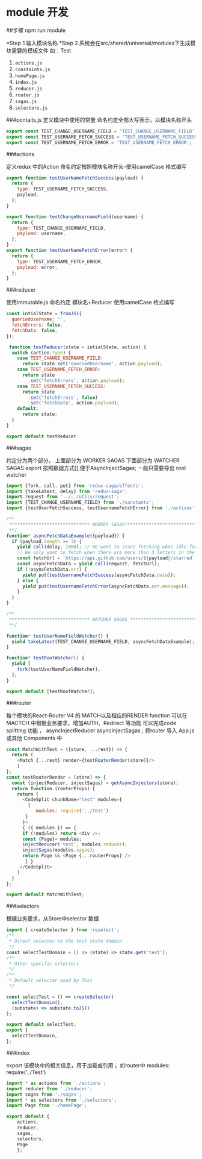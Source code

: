 # module 开发

##步骤
npm run module

*Step 1.输入模块名称
*Step 2.系统会在src/shared/universal/modules下生成模块需要的模板文件
   如：Test
1. `actions.js`
2. `constaints.js`
3. `homePage.js`
4. `index.js`
5. `reducer.js`
6. `router.js`
7. `sagas.js`
8. `selectors.js`


###contaits.js
定义模块中使用的常量
命名约定全部大写表示，以模块名称开头

```JavaScript
export const TEST_CHANGE_USERNAME_FIELD = 'TEST_CHANGE_USERNAME_FIELD';
export const TEST_USERNAME_FETCH_SUCCESS = 'TEST_USERNAME_FETCH_SUCCESS';
export const TEST_USERNAME_FETCH_ERROR = 'TEST_USERNAME_FETCH_ERROR';
```
###actions

定义redux 中的Action
命名约定按照模块名称开头-使用camelCase 格式编写
```JavaScript
export function testUserNameFetchSuccess(payload) {
  return {
    type: TEST_USERNAME_FETCH_SUCCESS,
    payload,
  };
}

export function testChangeUsernameField(username) {
  return {
    type: TEST_CHANGE_USERNAME_FIELD,
    payload: username,
  };
} 
export function testUserNameFetchError(error) {
  return {
    type: TEST_USERNAME_FETCH_ERROR,
    payload: error,
  };
}
```
###reducer

使用immutable.js
命名约定 模块名+Reducer 使用camelCase 格式编写
```JavaScript
const intialState = fromJS({
  queriedUsername: '',
  fetchErrors: false,
  fetchData: false,
});

 function testReducer(state = intialState, action) {
  switch (action.type) {
    case TEST_CHANGE_USERNAME_FIELD:
      return state.set('queriedUsername', action.payload);
    case TEST_USERNAME_FETCH_ERROR:
      return state
        .set('fetchErrors', action.payload);
    case TEST_USERNAME_FETCH_SUCCESS:
      return state
        .set('fetchErrors', false)
        .set('fetchData', action.payload);
    default:
      return state;
  }
}

export default testReducer
```

###sagas

约定分为两个部分，
上面部分为 WORKER SAGAS
下面部分为 WATCHER SAGAS
export 按照数据方式[],便于AsyncInjectSagas;
一般只需要导出 root watcher 

```JavaScript
import {fork, call, put} from 'redux-saga/effects';
import {takeLatest, delay} from 'redux-saga';
import request from '../../utils/request';
import {TEST_CHANGE_USERNAME_FIELD} from './constants';
import {testUserFetchSuccess, testUsernameFetchError} from './actions';

/**
 ****************************** WORKER SAGAS***********************************
 **/
function* asyncFetchDataExample({payload}) {
  if (payload.length >= 3) {
    yield call(delay, 1000); // We want to start fetching when idle for more than one second
    // We only want to fetch when there are more than 3 letters in the username field
    const fetchUrl = `https://api.github.com/users/${payload}/starred`;
    const asyncFetchData = yield call(request, fetchUrl);
    if (!asyncFetchData.err) {
      yield put(testUsernameFetchSuccess(asyncFetchData.data));
    } else {
      yield put(testUsernameFetchError(asyncFetchData.err.message));
    }
  }
}

/**
 ****************************** WATCHER SAGAS ***********************************
 **/

function* testUserNameFieldWatcher() {
  yield takeLatest(TEST_CHANGE_USERNAME_FIELD, asyncFetchDataExample);
}

function* testRootWatcher() {
  yield [
    fork(testUserNameFieldWatcher),
  ];
}

export default [testRootWatcher];
```
###router

每个模块的React-Router V4 的 MATCH以及相应的RENDER function
可以在MACTCH 中根据业务要求，增加AUTH、Redirect 等功能
可以完成code splitting 功能 ， asyncInjectReducer asyncInjectSagas ; 
将router 导入 App.js 或其他 Components 中

```JavaScript
const MatchWithTest = ({store, ...rest}) => {
  return (
    <Match {...rest} render={testRouterRender(store)}/>
    )
};
const testRouterRender = (store) => {
  const {injectReducer, injectSagas} = getAsyncInjectors(store);
  return function (routerProps) {
    return (
      <CodeSplit chunkName="test" modules={
        {
           modules: require('../Test')
       }
      }>
      { ({ modules }) => {
      if (!modules) return <div />;
      const {Page}= modules;
      injectReducer('test', modules.reducer);
      injectSagas(modules.sagas);
      return Page && <Page {...routerProps} />
       } }
     </CodeSplit>
    )
  }
};

export default MatchWithTest;
```

###selectors

根据业务要求，从Store中selector 数据
```JavaScript
import { createSelector } from 'reselect';
/**
 * Direct selector to the test state domain
 */
const selectTestDomain = () => (state) => state.get('test');
/**
 * Other specific selectors
 */
/**
 * Default selector used by Test
 */

const selectTest = () => createSelector(
  selectTestDomain(),
  (substate) => substate.toJS()
);

export default selectTest;
export {
  selectTestDomain,
};
```

###index

export 该模块中的相关信息，用于加载或引用；
如router中   modules: require('../Test') 

```JavaScript
import * as actions from './actions';
import reducer from './reducer';
import sagas from './sagas';
import * as selectors from './selectors';
import Page from './homePage';

export default {
    actions,
    reducer,
    sagas,
    selectors,
    Page
    };
```
